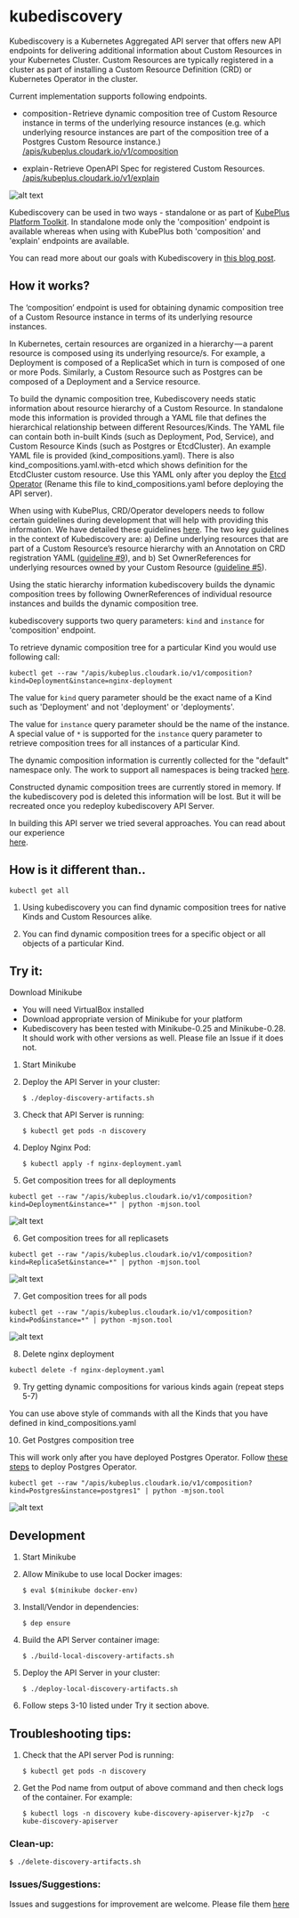 # kubediscovery

Kubediscovery is a Kubernetes Aggregated API server that offers new API endpoints for delivering additional information about Custom Resources in your Kubernetes Cluster. Custom Resources are typically registered in a cluster as part of
installing a Custom Resource Definition (CRD) or Kubernetes Operator in the cluster.

Current implementation supports following endpoints.

* composition - Retrieve dynamic composition tree of Custom Resource instance in terms of the underlying resource instances (e.g. which underlying resource instances are part of the composition tree of a Postgres Custom Resource instance.) 
[/apis/kubeplus.cloudark.io/v1/composition](https://github.com/cloud-ark/kubeplus/blob/master/examples/moodle/steps.txt#L71)

* explain - Retrieve OpenAPI Spec for registered Custom Resources. 
[/apis/kubeplus.cloudark.io/v1/explain](https://github.com/cloud-ark/kubeplus/blob/master/examples/mysql/steps.txt#L53)


![alt text](https://github.com/cloud-ark/kubediscovery/raw/master/docs/kubediscovery.png)


Kubediscovery can be used in two ways - standalone or as part of 
[KubePlus Platform Toolkit](https://github.com/cloud-ark/kubeplus). In standalone mode only the 'composition' endpoint is available whereas when using with KubePlus both 'composition' and 'explain' endpoints are available.

You can read more about our goals with Kubediscovery in 
[this blog post](https://medium.com/@cloudark/kubediscovery-aggregated-api-server-to-learn-more-about-kubernetes-custom-resources-18202a1c4aef).



## How it works?

The ‘composition’ endpoint is used for obtaining dynamic composition tree of a Custom Resource instance in terms of its underlying resource instances.

In Kubernetes, certain resources are organized in a hierarchy — a parent resource is composed using its underlying resource/s. For example, a Deployment is composed of a ReplicaSet which in turn is composed of one or more Pods. Similarly, a Custom Resource such as Postgres can be composed of a Deployment and a Service resource.

To build the dynamic composition tree, Kubediscovery needs static information about resource hierarchy of a Custom Resource. 
In standalone mode this information is provided through a YAML file that defines the hierarchical relationship between different Resources/Kinds. The YAML file can contain both in-built Kinds (such as Deployment, Pod, Service), 
and Custom Resource Kinds (such as Postgres or EtcdCluster). An example YAML file is provided (kind_compositions.yaml). There is also kind_compositions.yaml.with-etcd which shows definition for the EtcdCluster custom resource. Use this YAML only after you deploy the [Etcd Operator](https://github.com/coreos/etcd-operator) (Rename this file to kind_compositions.yaml before deploying the API server).

When using with KubePlus, CRD/Operator developers needs to follow certain guidelines during development that
will help with providing this information.
We have detailed these guidelines [here](https://github.com/cloud-ark/kubeplus/blob/master/Guidelines.md). 
The two key guidelines in the context of Kubediscovery are: 
a) Define underlying resources that are part of a Custom Resource’s resource hierarchy with an Annotation on CRD registration YAML ([guideline #9](https://github.com/cloud-ark/kubeplus/blob/master/Guidelines.md#9-define-underlying-resources-created-by-custom-resource-as-annotation-on-crd-registration-yaml)),
and b) Set OwnerReferences for underlying resources owned by your 
Custom Resource ([guideline #5](https://github.com/cloud-ark/kubeplus/blob/master/Guidelines.md#5-set-ownerreferences-for-underlying-resources-owned-by-your-custom-resource)).

Using the static hierarchy information kubediscovery builds the dynamic composition trees by 
following OwnerReferences of individual resource instances and builds the dynamic composition tree.

kubediscovery supports two query parameters: `kind` and `instance` for 'composition' endpoint.

To retrieve dynamic composition tree for a particular Kind you would use following call:

```kubectl get --raw "/apis/kubeplus.cloudark.io/v1/composition?kind=Deployment&instance=nginx-deployment```

The value for `kind` query parameter should be the exact name of a Kind such as 'Deployment' and not 'deployment' or 'deployments'.

The value for `instance` query parameter should be the name of the instance. 
A special value of `*` is supported for the `instance` query parameter to retrieve 
composition trees for all instances of a particular Kind.

The dynamic composition information is currently collected for the "default" namespace only.
The work to support all namespaces is being tracked [here](https://github.com/cloud-ark/kubediscovery/issues/16).

Constructed dynamic composition trees are currently stored in memory.
If the kubediscovery pod is deleted this information will be lost.
But it will be recreated once you redeploy kubediscovery API Server.


In building this API server we tried several approaches. You can read about our experience  
[here](https://medium.com/@cloudark/our-journey-in-building-a-kubernetes-aggregated-api-server-29a4f9c1de22).


## How is it different than..

```
kubectl get all
```

1) Using kubediscovery you can find dynamic composition trees for native Kinds and Custom Resources alike.

2) You can find dynamic composition trees for a specific object or all objects of a particular Kind.


## Try it:

Download Minikube
- You will need VirtualBox installed
- Download appropriate version of Minikube for your platform
- Kubediscovery has been tested with Minikube-0.25 and Minikube-0.28.
  It should work with other versions as well. Please file an Issue if it does not.

1) Start Minikube

2) Deploy the API Server in your cluster:

   `$ ./deploy-discovery-artifacts.sh`

3) Check that API Server is running:

   `$ kubectl get pods -n discovery`    

4) Deploy Nginx Pod:

   `$ kubectl apply -f nginx-deployment.yaml`


5) Get composition trees for all deployments

```
kubectl get --raw "/apis/kubeplus.cloudark.io/v1/composition?kind=Deployment&instance=*" | python -mjson.tool
```

![alt text](https://github.com/cloud-ark/kubediscovery/raw/master/docs/nginx-deployment-composition.png)



6) Get composition trees for all replicasets

```
kubectl get --raw "/apis/kubeplus.cloudark.io/v1/composition?kind=ReplicaSet&instance=*" | python -mjson.tool
```

![alt text](https://github.com/cloud-ark/kubediscovery/raw/master/docs/replicaset-composition.png)


7) Get composition trees for all pods

```
kubectl get --raw "/apis/kubeplus.cloudark.io/v1/composition?kind=Pod&instance=*" | python -mjson.tool
```

![alt text](https://github.com/cloud-ark/kubediscovery/raw/master/docs/all-pod-composition.png)


8) Delete nginx deployment

```
kubectl delete -f nginx-deployment.yaml
```

9) Try getting dynamic compositions for various kinds again (repeat steps 5-7)

You can use above style of commands with all the Kinds that you have defined in kind_compositions.yaml



10) Get Postgres composition tree

This will work only after you have deployed Postgres Operator. 
Follow [these steps](https://github.com/cloud-ark/kubeplus/blob/master/kubeplus-steps.txt) to deploy Postgres Operator.

```
kubectl get --raw "/apis/kubeplus.cloudark.io/v1/composition?kind=Postgres&instance=postgres1" | python -mjson.tool
```

![alt text](https://github.com/cloud-ark/kubediscovery/raw/master/docs/postgres-composition.png)



## Development

1) Start Minikube 

2) Allow Minikube to use local Docker images: 

   `$ eval $(minikube docker-env)`

3) Install/Vendor in dependencies:

   `$ dep ensure`

4) Build the API Server container image:

   `$ ./build-local-discovery-artifacts.sh`

5) Deploy the API Server in your cluster:

   `$ ./deploy-local-discovery-artifacts.sh`

6) Follow steps 3-10 listed under Try it section above.




## Troubleshooting tips:

1) Check that the API server Pod is running: 

   `$ kubectl get pods -n discovery`

2) Get the Pod name from output of above command and then check logs of the container.
   For example:

   `$ kubectl logs -n discovery kube-discovery-apiserver-kjz7p  -c kube-discovery-apiserver`


### Clean-up:

  `$ ./delete-discovery-artifacts.sh`



### Issues/Suggestions:

Issues and suggestions for improvement are welcome. 
Please file them [here](https://github.com/cloud-ark/kubediscovery/issues)




